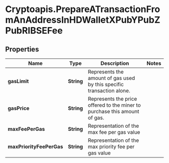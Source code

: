 # Cryptoapis.PrepareATransactionFromAnAddressInHDWalletXPubYPubZPubRIBSEFee

## Properties

Name | Type | Description | Notes
------------ | ------------- | ------------- | -------------
**gasLimit** | **String** | Represents the amount of gas used by this specific transaction alone. | 
**gasPrice** | **String** | Represents the price offered to the miner to purchase this amount of gas. | 
**maxFeePerGas** | **String** | Representation of the max fee per gas value | 
**maxPriorityFeePerGas** | **String** | Representation of the max priority fee per gas value | 


